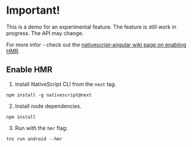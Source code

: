 # Important!

This is a demo for an experimental feature.
The feature is still work in progress.
The API may change.

For more infor - check out the [nativescript-angular wiki page on enabling HMR](https://github.com/NativeScript/nativescript-angular/wiki/HMR).

## Enable HMR

1.  Install NativeScript CLI from the `next` tag.

```
npm install -g nativescript@next
```

2. Install node dependencies.
```
npm install
```

3. Run with the `hmr` flag:
```
tns run android --hmr
```

